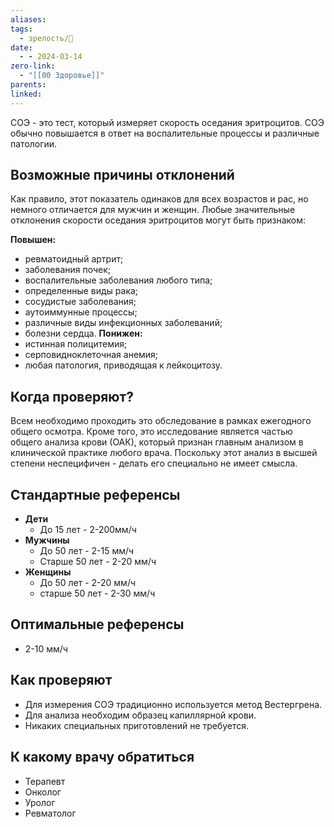 ```yaml
---
aliases: 
tags:
  - зрелость/🌱
date:
  - - 2024-03-14
zero-link:
  - "[[00 Здоровье]]"
parents: 
linked:
---
```

СОЭ - это тест, который измеряет скорость оседания эритроцитов. СОЭ обычно повышается в ответ на воспалительные процессы и различные патологии.
## Возможные причины отклонений
Как правило, этот показатель одинаков для всех возрастов и рас, но немного отличается для мужчин и женщин. Любые значительные отклонения скорости оседания эритроцитов могут быть признаком:

**Повышен:**
- ревматоидный артрит;
- ﻿﻿заболевания почек;
- ﻿﻿воспалительные заболевания любого типа;
- ﻿﻿определенные виды рака;
- ﻿﻿сосудистые заболевания;
- ﻿﻿аутоиммунные процессы;
- ﻿﻿различные виды инфекционных заболеваний;
- ﻿﻿болезни сердца.
**Понижен:**
- истинная полицитемия;
- ﻿﻿серповидноклеточная анемия;
- ﻿﻿любая патология, приводящая к лейкоцитозу.
## Когда проверяют?
Всем необходимо проходить это обследование в рамках ежегодного общего осмотра. Кроме того, это исследование является частью общего анализа крови (ОАК), который признан главным анализом в клинической практике любого врача. Поскольку этот анализ в высшей степени неспецифичен - делать его специально не имеет смысла.
## Стандартные референсы
- **Дети**
	- До 15 лет - 2-200мм/ч
- **Мужчины**
	- До 50 лет - 2-15 мм/ч
	- Старше 50 лет - 2-20 мм/ч
- **Женщины**
	- До 50 лет - 2-20 мм/ч
	- старше 50 лет - 2-30 мм/ч
## Оптимальные референсы
- 2-10 мм/ч
## Как проверяют
- Для измерения СОЭ традиционно используется метод Вестергрена.
- ﻿﻿Для анализа необходим образец капиллярной крови.
- ﻿﻿Никаких специальных приготовлений не требуется.
## К какому врачу обратиться
- Терапевт
- Онколог
- Уролог
- Ревматолог